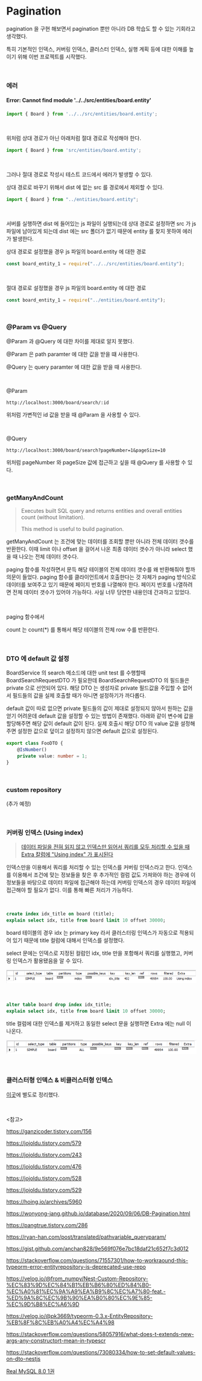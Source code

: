 # Pagination

pagination 을 구현 해보면서 pagination 뿐만 아니라 DB 학습도 할 수 있는 기회라고 생각했다. 

특히 기본적인 인덱스, 커버링 인덱스, 클러스터 인덱스, 실행 계획 등에 대한 이해를 높이기 위해 이번 프로젝트를 시작했다.

<br>

### 에러

#### Error: Cannot find module '../../src/entities/board.entity'

```typescript
import { Board } from '../../src/entities/board.entity';
```

<br>

위처럼 상대 경로가 아닌 아래처럼 절대 경로로 작성해야 한다.

```typescript
import { Board } from 'src/entities/board.entity';
```

<br>

그러나 절대 경로로 작성시 테스트 코드에서 에러가 발생할 수 있다.

상대 경로로 바꾸기 위해서 dist 에 없는 src 를 경로에서 제외할 수 있다.

```typescript
import { Board } from "../entities/board.entity";
```

<br>

서버를 실행하면 dist 에 들어있는 js 파일이 실행되는데 상대 경로로 설정하면 src 가 js 파일에 남아있게 되는데 dist 에는 src 폴더가 없기 때문에 entity 를 찾지 못하여 에러가 발생한다.

상대 경로로 설정했을 경우 js 파일의 board.entity 에 대한 경로

```js
const board_entity_1 = require("../../src/entities/board.entity");
```

<br>

절대 경로로 설정했을 경우 js 파일의 board.entity 에 대한 경로

```javascript
const board_entity_1 = require("../entities/board.entity");
```

<br>

### @Param vs @Query

@Param 과 @Query 에 대한 차이를 제대로 알지 못했다.

@Param 은 path paramter 에 대한 값을 받을 떄 사용한다. 

@Query 는 query paramter 에 대한 값을 받을 때 사용한다.

<br>

@Param

```
http://localhost:3000/board/search/:id
```

위처럼 가변적인 id 값을 받을 때 @Param 을 사용할 수 있다.

<br>

@Query

```
http://localhost:3000/board/search?pageNumber=1&pageSize=10
```

위처럼 pageNumber 와 pageSize 값에 접근하고 싶을 때 @Query 를 사용할 수 있다.

<br>

### getManyAndCount

> Executes built SQL query and returns entities and overall entities count (without limitation).
>
> This method is useful to build pagination.

getManyAndCount 는 조건에 맞는 데이터를 조회할 뿐만 아니라 전체 데이터 갯수를 반환한다. 이때 limit 이나 offset 을 걸어서 나온 최종 데이터 갯수가 아니라 select 했을 때 나오는 전체 데이터 갯수다. 

paging 함수를 작성하면서 문득 해당 테이블의 전체 데이터 갯수를 왜 반환해줘야 할까 의문이 들었다. paging 함수를 클라이언트에서 호출한다는 것 자체가 paging 방식으로 데이터를 보여주고 있기 때문에 페이지 번호를 나열해야 한다. 페이지 번호를 나열하려면 전체 데이터 갯수가 있어야 가능하다. 사실 너무 당연한 내용인데 간과하고 있었다.

<br>

paging 함수에서 

count 는 count(*) 를 통해서 해당 테이블의 전체 row 수를 반환한다.

<br>

### DTO 에 default 값 설정

BoardService 의 search 메소드에 대한 unit test 를 수행할때 BoardSearchRequestDTO 가 필요한데 BoardSearchRequestDTO 의 필드들은 private 으로 선언되어 있다. 해당 DTO 는 생성자로 private 필드값을 주입할 수 없어서 필드들의 값을 실제 호출할 때가 아니면 설정하기가 까다롭다.

default 값이 따로 없으면 private 필드들의 값이 제대로 설정되지 않아서 원하는 값을 얻기 어려운데 default 값을 설정할 수 있는 방법이 존재했다. 아래와 같이 변수에 값을 할당해주면 해당 값이 default 값이 된다. 실제 호출시 해당 DTO 의 value 값을 설정해주면 설정한 값으로 덮이고 설정하지 않으면 default 값으로 설정된다.

```typescript
export class FooDTO {
	@IsNumber()
  	private value: number = 1;
}

```



<br>

### custom repository

(추가 예정)

<br>

### 커버링 인덱스 (Using index)

> [데이터 파일을 전혀 읽지 않고 인덱스만 읽어서 쿼리를 모두 처리할 수 있을 때 Extra 칼럼에 "Using index" 가 표시된다](https://www.aladin.co.kr/shop/wproduct.aspx?ItemId=278488709)

인덱스만을 이용해서 쿼리를 처리할 수 있는 인덱스를 커버링 인덱스라고 한다. 인덱스를 이용해서 조건에 맞는 정보들을 찾은 후 추가적인 컬럼 값도 가져와야 하는 경우에 이 정보들을 바탕으로 데이터 파일에 접근해야 하는데 커버링 인덱스의 경우 데이터 파일에 접근해야 할 필요가 없다. 이를 통해 빠른 처리가 가능하다.

<br>

```sql
create index idx_title on board (title);
explain select idx, title from board limit 10 offset 30000;
```

board 테이블의 경우 idx 는 primary key 라서 클러스터링 인덱스가 자동으로 적용되어 있기 때문에 title 컬럼에 대해서 인덱스를 설정했다.

select 문에는 인덱스로 지정된 컬럼인 idx, title 만을 포함해서 쿼리를 실행했고, 커버링 인덱스가 활용됐음을 알 수 있다.

![covering_index](images/covering_index.PNG)

<br>

```sql
alter table board drop index idx_title;
explain select idx, title from board limit 10 offset 30000;
```

title 컬럼에 대한 인덱스를 제거하고 동일한 select 문을 실행하면 Extra 에는 null 이 나온다.

![non_covering_index](images/non_covering_index.PNG)

<br>

### 클러스터형 인덱스 & 비클러스터형 인덱스

[이곳](https://kuidoli.tistory.com/6)에 별도로 정리했다.

<br>

<참고>

https://ganzicoder.tistory.com/156

https://jojoldu.tistory.com/579

https://jojoldu.tistory.com/243

https://jojoldu.tistory.com/476

https://jojoldu.tistory.com/528

https://jojoldu.tistory.com/529

https://hoing.io/archives/5960

https://wonyong-jang.github.io/database/2020/09/06/DB-Pagination.html

https://pangtrue.tistory.com/286

https://ryan-han.com/post/translated/pathvariable_queryparam/

https://gist.github.com/anchan828/9e569f076e7bc18daf21c652f7c3d012

https://stackoverflow.com/questions/71557301/how-to-workraound-this-typeorm-error-entityrepository-is-deprecated-use-repo

https://velog.io/@from_numpy/Nest-Custom-Repository-%EC%83%9D%EC%84%B1%EB%B6%80%ED%84%B0-%EC%A0%81%EC%9A%A9%EA%B9%8C%EC%A7%80-feat.-%ED%9A%8C%EC%9B%90%EA%B0%80%EC%9E%85-%EC%9D%B8%EC%A6%9D

https://velog.io/@pk3669/typeorm-0.3.x-EntityRepository-%EB%8F%8C%EB%A0%A4%EC%A4%98

https://stackoverflow.com/questions/58057916/what-does-t-extends-new-args-any-constructort-mean-in-typescr

https://stackoverflow.com/questions/73080334/how-to-set-default-values-on-dto-nestjs

[Real MySQL 8.0 1권](https://www.aladin.co.kr/shop/wproduct.aspx?ItemId=278488709)